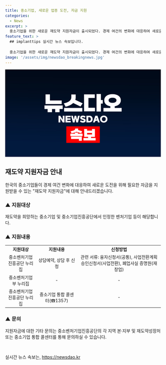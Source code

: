```yaml
---
title: 중소기업, 새로운 업종 도전, 자금 지원
categories:
  - News
excerpt: >
  중소기업을 위한 새로운 재도약 지원자금이 출시되었다. 경제 여건의 변화에 대응하여 새로운 업종에 도전하는 기업에 자금을 지원하며, 신청 방법과 관련 서류 등에 대한 상세한 안내를 제공하고 있다. 이에 대한 자세한 정보는 중소벤처기업진흥공단 누리집과 중소기업 통합 콜센터를 통해 확인할 수 있다. 중소기업들에게는 큰 도움이 될 것으로 기대된다. (150자)
feature_text: >
  ## implanttips 실시간 뉴스 속보입니다.

  중소기업을 위한 새로운 재도약 지원자금이 출시되었다. 경제 여건의 변화에 대응하여 새로운 업종에 도전하는 기업에 자금을 지원하며, 신청 방법과 관련 서류 등에 대한 상세한 안내를 제공하고 있다. 이에 대한 자세한 정보는 중소벤처기업진흥공단 누리집과 중소기업 통합 콜센터를 통해 확인할 수 있다. 중소기업들에게는 큰 도움이 될 것으로 기대된다. (150자)
image: '/assets/img/newsdao_breakingnews.jpg'
---
```


<p><img src="/assets/img/newsdao_breakingnews.jpg" alt="implanttips 속보" /></p>

<h2 data-ke-size="size26">재도약 지원자금 안내</h2>

<p>한국의 중소기업들이 경제 여건 변화에 대응하여 새로운 도전을 위해 필요한 자금을 지원받을 수 있는 "재도약 지원자금"에 대해 안내드리겠습니다.</p>

<h3>▲ 지원대상</h3>

<p data-ke-size="size16">재도약을 희망하는 중소기업 및 중소기업진흥공단에서 인정한 벤처기업 등이 해당합니다.</p>

<h3>▲ 지원내용</h3>

<table>
  <tr>
    <td style="text-align: center; height: 17px;"><b>지원대상</b></td>
    <td style="text-align: center; height: 17px;"><b>지원내용</b></td>
    <td style="text-align: center; height: 17px;"><b>신청방법</b></td>
  </tr>
  <tr>
    <td style="text-align: center; height: 17px;">중소벤처기업진흥공단 누리집</td>
    <td style="text-align: center; height: 17px;">상담예약, 상담 후 신청</td>
    <td style="text-align: center; height: 17px;">관련 서류: 융자신청서(공통), 사업전환계획승인신청서(사업전환), 폐업사실 증명원(재창업)</td>
  </tr>
  <tr>
    <td style="text-align: center; height: 17px;">중소벤처기업부 누리집</td>
    <td style="text-align: center; height: 17px;">-</td>
    <td style="text-align: center; height: 17px;">-</td>
  </tr>
  <tr>
    <td style="text-align: center; height: 17px;">중소벤처기업진흥공단 누리집</td>
    <td style="text-align: center; height: 17px;">중소기업 통합 콜센터(☎1357)</td>
    <td style="text-align: center; height: 17px;">-</td>
  </tr>
</table>

<h3>▲ 문의</h3>

<p data-ke-size="size16">지원자금에 대한 기타 문의는 중소벤처기업진흥공단의 각 지역 본·지부 및 재도약성장처 또는 중소기업 통합 콜센터를 통해 문의하실 수 있습니다.</p>

<p data-ke-size="size16">&nbsp;</p>
실시간 뉴스 속보는, <a href="https://newsdao.kr" rel="dofollow">https://newsdao.kr</a>



